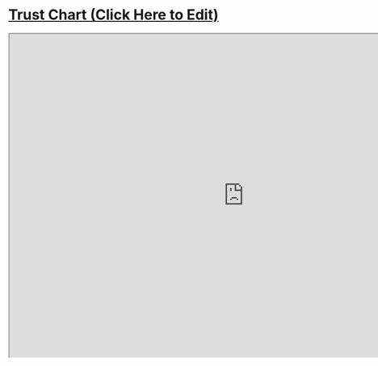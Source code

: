 # [Trust Chart (Click Here to Edit)](https://docs.google.com/spreadsheets/d/1yZmJFzlspu45kUQmqfb-mBzlomwRYlaWUn_8ACECok8/edit?gid=1160559430)

<iframe style="width: 58rem; height: 40rem;"  src="https://docs.google.com/spreadsheets/d/e/2PACX-1vQnmVaegrrxeospkmTgmSTs6gb9WaXPQsMoN4fiDioXvNb6n-jQ7ZgSBMWewfPeAbeIFEaiRovGCKqi/pubhtml?gid=1160559430&amp;single=true&amp;widget=true&amp;headers=false">></iframe>
